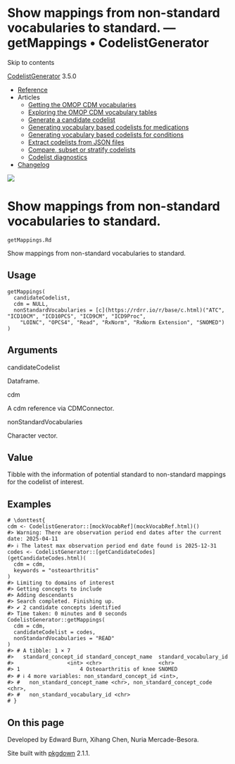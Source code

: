 # Show mappings from non-standard vocabularies to standard. — getMappings • CodelistGenerator

Skip to contents

[CodelistGenerator](../index.html) 3.5.0

  * [Reference](../reference/index.html)
  * Articles
    * [Getting the OMOP CDM vocabularies](../articles/a01_GettingOmopCdmVocabularies.html)
    * [Exploring the OMOP CDM vocabulary tables](../articles/a02_ExploreCDMvocabulary.html)
    * [Generate a candidate codelist](../articles/a03_GenerateCandidateCodelist.html)
    * [Generating vocabulary based codelists for medications](../articles/a04_GenerateVocabularyBasedCodelist.html)
    * [Generating vocabulary based codelists for conditions](../articles/a04b_icd_codes.html)
    * [Extract codelists from JSON files](../articles/a05_ExtractCodelistFromJSONfile.html)
    * [Compare, subset or stratify codelists](../articles/a06_CreateSubsetsFromCodelist.html)
    * [Codelist diagnostics](../articles/a07_RunCodelistDiagnostics.html)
  * [Changelog](../news/index.html)




![](../logo.png)

# Show mappings from non-standard vocabularies to standard.

`getMappings.Rd`

Show mappings from non-standard vocabularies to standard.

## Usage
    
    
    getMappings(
      candidateCodelist,
      cdm = NULL,
      nonStandardVocabularies = [c](https://rdrr.io/r/base/c.html)("ATC", "ICD10CM", "ICD10PCS", "ICD9CM", "ICD9Proc",
        "LOINC", "OPCS4", "Read", "RxNorm", "RxNorm Extension", "SNOMED")
    )

## Arguments

candidateCodelist
    

Dataframe.

cdm
    

A cdm reference via CDMConnector.

nonStandardVocabularies
    

Character vector.

## Value

Tibble with the information of potential standard to non-standard mappings for the codelist of interest.

## Examples
    
    
    # \donttest{
    cdm <- CodelistGenerator::[mockVocabRef](mockVocabRef.html)()
    #> Warning: There are observation period end dates after the current date: 2025-04-11
    #> ℹ The latest max observation period end date found is 2025-12-31
    codes <- CodelistGenerator::[getCandidateCodes](getCandidateCodes.html)(
      cdm = cdm,
      keywords = "osteoarthritis"
    )
    #> Limiting to domains of interest
    #> Getting concepts to include
    #> Adding descendants
    #> Search completed. Finishing up.
    #> ✔ 2 candidate concepts identified
    #> Time taken: 0 minutes and 0 seconds
    CodelistGenerator::getMappings(
      cdm = cdm,
      candidateCodelist = codes,
      nonStandardVocabularies = "READ"
    )
    #> # A tibble: 1 × 7
    #>   standard_concept_id standard_concept_name  standard_vocabulary_id
    #>                 <int> <chr>                  <chr>                 
    #> 1                   4 Osteoarthritis of knee SNOMED                
    #> # ℹ 4 more variables: non_standard_concept_id <int>,
    #> #   non_standard_concept_name <chr>, non_standard_concept_code <chr>,
    #> #   non_standard_vocabulary_id <chr>
    # }
    

## On this page

Developed by Edward Burn, Xihang Chen, Nuria Mercade-Besora.

Site built with [pkgdown](https://pkgdown.r-lib.org/) 2.1.1.
